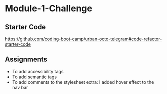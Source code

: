 # Module-1-Challenge
## Starter Code
https://github.com/coding-boot-camp/urban-octo-telegram#code-refactor-starter-code
## Assignments
+ To add accessibility tags <alt>
+ To add semantic tags 
+ To add comments to the stylesheet
extra: I added hover effect to the nav bar
